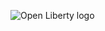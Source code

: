![Open Liberty logo](https://github.com/OpenLiberty/logos/blob/main/combomark/png/OL_logo_green_on_white.png)
